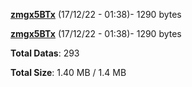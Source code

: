 [**zmgx5BTx**](/data/zmgx5BTx.txt) (17/12/22 - 01:38)- 1290 bytes

[**zmgx5BTx**](/data/zmgx5BTx.txt) (17/12/22 - 01:38)- 1290 bytes

**Total Datas**: 293

**Total Size**: 1.40 MB / 1.4 MB